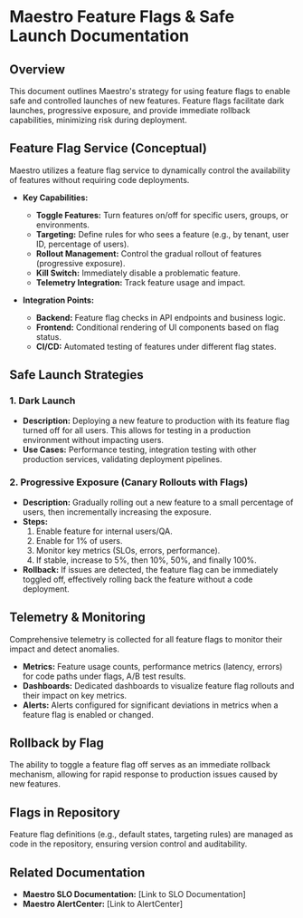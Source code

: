 # Maestro Feature Flags & Safe Launch Documentation

## Overview

This document outlines Maestro's strategy for using feature flags to enable safe and controlled launches of new features. Feature flags facilitate dark launches, progressive exposure, and provide immediate rollback capabilities, minimizing risk during deployment.

## Feature Flag Service (Conceptual)

Maestro utilizes a feature flag service to dynamically control the availability of features without requiring code deployments.

- **Key Capabilities:**
  - **Toggle Features:** Turn features on/off for specific users, groups, or environments.
  - **Targeting:** Define rules for who sees a feature (e.g., by tenant, user ID, percentage of users).
  - **Rollout Management:** Control the gradual rollout of features (progressive exposure).
  - **Kill Switch:** Immediately disable a problematic feature.
  - **Telemetry Integration:** Track feature usage and impact.

- **Integration Points:**
  - **Backend:** Feature flag checks in API endpoints and business logic.
  - **Frontend:** Conditional rendering of UI components based on flag status.
  - **CI/CD:** Automated testing of features under different flag states.

## Safe Launch Strategies

### 1. Dark Launch

- **Description:** Deploying a new feature to production with its feature flag turned off for all users. This allows for testing in a production environment without impacting users.
- **Use Cases:** Performance testing, integration testing with other production services, validating deployment pipelines.

### 2. Progressive Exposure (Canary Rollouts with Flags)

- **Description:** Gradually rolling out a new feature to a small percentage of users, then incrementally increasing the exposure.
- **Steps:**
  1.  Enable feature for internal users/QA.
  2.  Enable for 1% of users.
  3.  Monitor key metrics (SLOs, errors, performance).
  4.  If stable, increase to 5%, then 10%, 50%, and finally 100%.
- **Rollback:** If issues are detected, the feature flag can be immediately toggled off, effectively rolling back the feature without a code deployment.

## Telemetry & Monitoring

Comprehensive telemetry is collected for all feature flags to monitor their impact and detect anomalies.

- **Metrics:** Feature usage counts, performance metrics (latency, errors) for code paths under flags, A/B test results.
- **Dashboards:** Dedicated dashboards to visualize feature flag rollouts and their impact on key metrics.
- **Alerts:** Alerts configured for significant deviations in metrics when a feature flag is enabled or changed.

## Rollback by Flag

The ability to toggle a feature flag off serves as an immediate rollback mechanism, allowing for rapid response to production issues caused by new features.

## Flags in Repository

Feature flag definitions (e.g., default states, targeting rules) are managed as code in the repository, ensuring version control and auditability.

## Related Documentation

- **Maestro SLO Documentation:** [Link to SLO Documentation]
- **Maestro AlertCenter:** [Link to AlertCenter]
